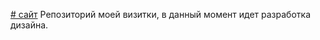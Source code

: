 [# сайт](https://adrian-demoner.ru/)
Репозиторий моей визитки, в данный момент идет разработка дизайна.
